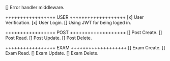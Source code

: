 [] Error handler middleware.

+++++++++++++++++ USER +++++++++++++++++++
[x] User Verification.
[x] User Login.
[] Using JWT for being loged in.

+++++++++++++++++ POST +++++++++++++++++++
[] Post Create.
[] Post Read.
[] Post Update.
[] Post Delete.

+++++++++++++++++ EXAM +++++++++++++++++++
[] Exam Create.
[] Exam Read.
[] Exam Update.
[] Exam Delete.